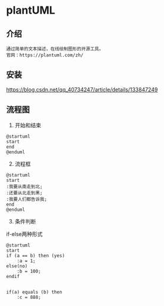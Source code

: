 # plantUML
## 介绍
    通过简单的文本描述，在线绘制图形的开源工具。
    官网：https://plantuml.com/zh/

## 安装
https://blog.csdn.net/qq_40734247/article/details/133847249

## 流程图

1. 开始和结束
```plantuml
@startuml
start
end
@enduml

```

2. 流程框

```plantuml
@startuml
start
:我要从南走到北;
:还要从北走到黑;
:我要人们都告诉我;
end
@enduml

```

3. 条件判断

if-else两种形式

```plantuml
@startuml
start
if (a == b) then (yes)
    :a = 1;
else(no)
    :b = 100;
endif


if(a) equals (b) then
    :c = 888;




```

